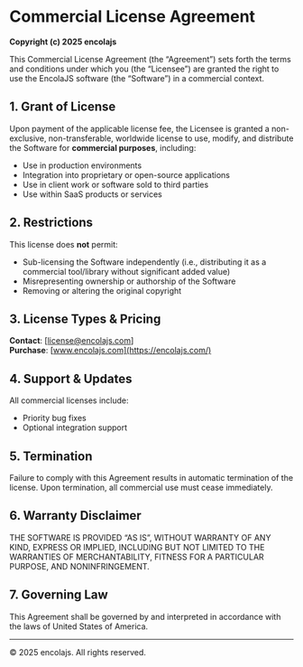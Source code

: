 # Commercial License Agreement

**Copyright (c) 2025 encolajs**

This Commercial License Agreement (the “Agreement”) sets forth the terms and conditions under which you (the “Licensee”) are granted the right to use the EncolaJS software (the “Software”) in a commercial context.

## 1. Grant of License

Upon payment of the applicable license fee, the Licensee is granted a non-exclusive, non-transferable, worldwide license to use, modify, and distribute the Software for **commercial purposes**, including:

- Use in production environments
- Integration into proprietary or open-source applications
- Use in client work or software sold to third parties
- Use within SaaS products or services

## 2. Restrictions

This license does **not** permit:

- Sub-licensing the Software independently (i.e., distributing it as a commercial tool/library without significant added value)
- Misrepresenting ownership or authorship of the Software
- Removing or altering the original copyright

## 3. License Types & Pricing

**Contact**: [license@encolajs.com]  
**Purchase**: [www.encolajs.com](https://encolajs.com/)

## 4. Support & Updates

All commercial licenses include:

- Priority bug fixes
- Optional integration support

## 5. Termination

Failure to comply with this Agreement results in automatic termination of the license. Upon termination, all commercial use must cease immediately.

## 6. Warranty Disclaimer

THE SOFTWARE IS PROVIDED “AS IS”, WITHOUT WARRANTY OF ANY KIND, EXPRESS OR IMPLIED, INCLUDING BUT NOT LIMITED TO THE WARRANTIES OF MERCHANTABILITY, FITNESS FOR A PARTICULAR PURPOSE, AND NONINFRINGEMENT.

## 7. Governing Law

This Agreement shall be governed by and interpreted in accordance with the laws of United States of America.

---

© 2025 encolajs. All rights reserved.